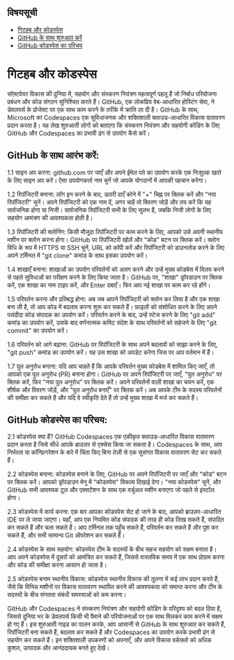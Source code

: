 
## विषयसूची
- [गिटहब और कोडस्पेस](#गिटहब-और-कोडस्पेस)
- [GitHub के साथ शुरुआत करें](#GitHub-के-साथ-शुरुआत-करें)
- [GitHub कोडस्पेस का परिचय](#GitHub-कोडस्पेस-का-परिचय)

# गिटहब और कोडस्पेस

सॉफ़्टवेयर विकास की दुनिया में, सहयोग और संस्करण नियंत्रण महत्वपूर्ण पहलू हैं जो निर्बाध परियोजना प्रबंधन और कोड संगठन सुनिश्चित करते हैं। GitHub, एक लोकप्रिय वेब-आधारित होस्टिंग सेवा, ने डेवलपर्स के प्रोजेक्ट पर एक साथ काम करने के तरीके में क्रांति ला दी है। GitHub के साथ, Microsoft का Codespaces एक सुविधाजनक और शक्तिशाली क्लाउड-आधारित विकास वातावरण प्रदान करता है। यह लेख शुरुआती लोगों को बताएगा कि संस्करण नियंत्रण और सहयोगी कोडिंग के लिए GitHub और Codespaces का प्रभावी ढंग से उपयोग कैसे करें।

## GitHub के साथ आरंभ करें:
1.1 साइन अप करना:
github.com पर जाएँ और अपने ईमेल पते का उपयोग करके एक निःशुल्क खाते के लिए साइन अप करें। ऐसा उपयोगकर्ता नाम चुनें जो आपके योगदानों में आपकी पहचान करेगा।

1.2 रिपॉजिटरी बनाना:
लॉग इन करने के बाद, ऊपरी दाएँ कोने में "+" चिह्न पर क्लिक करें और "नया रिपॉजिटरी" चुनें। अपने रिपॉजिटरी को एक नाम दें, अगर चाहें तो विवरण जोड़ें और तय करें कि यह सार्वजनिक होगा या निजी। सार्वजनिक रिपॉजिटरी सभी के लिए सुलभ हैं, जबकि निजी लोगों के लिए सहयोग आमंत्रण की आवश्यकता होती है।

1.3 रिपॉजिटरी की क्लोनिंग:
किसी मौजूदा रिपॉजिटरी पर काम करने के लिए, आपको उसे अपनी स्थानीय मशीन पर क्लोन करना होगा। GitHub पर रिपॉजिटरी खोलें और "कोड" बटन पर क्लिक करें। क्लोन विधि के रूप में HTTPS या SSH चुनें, URL को कॉपी करें और रिपॉजिटरी को डाउनलोड करने के लिए अपने टर्मिनल में "git clone" कमांड के साथ इसका उपयोग करें।

1.4 शाखाएँ बनाना:
शाखाओं का उपयोग परिवर्तनों को अलग करने और उन्हें मुख्य कोडबेस में विलय करने से पहले सुविधाओं का परीक्षण करने के लिए किया जाता है। GitHub पर, "शाखा" ड्रॉपडाउन पर क्लिक करें, एक शाखा का नाम टाइप करें, और Enter दबाएँ। फिर आप नई शाखा पर काम कर रहे होंगे।

1.5 परिवर्तन करना और प्रतिबद्ध होना:
अब जब आपने रिपॉजिटरी को क्लोन कर लिया है और एक शाखा बना ली है, तो आप कोड में बदलाव करना शुरू कर सकते हैं। फ़ाइलों को संशोधित करने के लिए अपने पसंदीदा कोड संपादक का उपयोग करें। परिवर्तन करने के बाद, उन्हें स्टेज करने के लिए "git add" कमांड का उपयोग करें, उसके बाद वर्णनात्मक कमिट संदेश के साथ परिवर्तनों को सहेजने के लिए "git commit" का उपयोग करें।

1.6 परिवर्तन को आगे बढ़ाना:
GitHub पर रिपॉजिटरी के साथ अपने बदलावों को साझा करने के लिए, "git push" कमांड का उपयोग करें। यह उस शाखा को अपडेट करेगा जिस पर आप वर्तमान में हैं।

1.7 पुल अनुरोध बनाना:
यदि आप चाहते हैं कि आपके परिवर्तन मुख्य कोडबेस में शामिल किए जाएँ, तो आपको एक पुल अनुरोध (PR) बनाना होगा। GitHub पर अपने रिपॉजिटरी पर जाएँ, "पुल अनुरोध" पर क्लिक करें, फिर "नया पुल अनुरोध" पर क्लिक करें। अपने परिवर्तनों वाली शाखा का चयन करें, एक शीर्षक और विवरण जोड़ें, और "पुल अनुरोध बनाएँ" पर क्लिक करें। अब आपके टीम के सदस्य परिवर्तनों की समीक्षा कर सकते हैं और यदि वे स्वीकृति देते हैं तो उन्हें मुख्य शाखा में मर्ज कर सकते हैं।

## GitHub कोडस्पेस का परिचय:
2.1 कोडस्पेस क्या हैं?
GitHub Codespaces एक एकीकृत क्लाउड-आधारित विकास वातावरण प्रदान करता है जिसे सीधे आपके ब्राउज़र से एक्सेस किया जा सकता है। Codespaces के साथ, आप निर्भरता या कॉन्फ़िगरेशन के बारे में चिंता किए बिना तेज़ी से एक सुसंगत विकास वातावरण सेट कर सकते हैं।

2.2 कोडस्पेस बनाना:
कोडस्पेस बनाने के लिए, GitHub पर अपने रिपॉजिटरी पर जाएँ और "कोड" बटन पर क्लिक करें। आपको ड्रॉपडाउन मेनू में "कोडस्पेस" विकल्प दिखाई देगा। "नया कोडस्पेस" चुनें, और GitHub सभी आवश्यक टूल और एक्सटेंशन के साथ एक वर्चुअल मशीन बनाएगा जो पहले से इंस्टॉल होगा।

2.3 कोडस्पेस में कार्य करना:
एक बार आपका कोडस्पेस सेट हो जाने के बाद, आपको ब्राउज़र-आधारित IDE पर ले जाया जाएगा। यहाँ, आप एक नियमित कोड संपादक की तरह ही कोड लिख सकते हैं, संपादित कर सकते हैं और चला सकते हैं। आप टर्मिनल तक पहुँच सकते हैं, परिवर्तन कर सकते हैं और पुश कर सकते हैं, और सभी सामान्य Git ऑपरेशन कर सकते हैं।

2.4 कोडस्पेस के साथ सहयोग:
कोडस्पेस टीम के सदस्यों के बीच सहज सहयोग को सक्षम बनाता है। आप अपने कोडस्पेस में दूसरों को आमंत्रित कर सकते हैं, जिससे वास्तविक समय में एक साथ प्रोग्राम करना और कोड की समीक्षा करना आसान हो जाता है।

2.5 कोडस्पेस बनाम स्थानीय विकास:
कोडस्पेस स्थानीय विकास की तुलना में कई लाभ प्रदान करते हैं, जैसे कि विभिन्न मशीनों पर विकास वातावरण स्थापित करने की आवश्यकता को समाप्त करना और टीम के सदस्यों के बीच संगतता संबंधी समस्याओं को कम करना।

GitHub और Codespaces ने संस्करण नियंत्रण और सहयोगी कोडिंग के परिदृश्य को बदल दिया है, जिससे दुनिया भर के डेवलपर्स किसी भी पैमाने की परियोजनाओं पर एक साथ मिलकर काम करने में सक्षम हो गए हैं। इस शुरुआती गाइड का पालन करके, आप आसानी से GitHub के साथ शुरुआत कर सकते हैं, रिपॉजिटरी बना सकते हैं, बदलाव कर सकते हैं और Codespaces का उपयोग करके प्रभावी ढंग से सहयोग कर सकते हैं। इन शक्तिशाली उपकरणों को अपनाएँ, और अपने विकास वर्कफ़्लो को अधिक कुशल, उत्पादक और आनंददायक बनते हुए देखें।